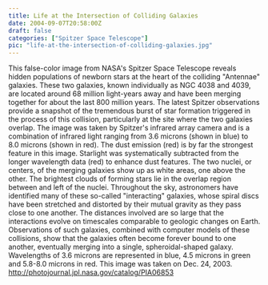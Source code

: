 ```yaml
---
title: Life at the Intersection of Colliding Galaxies
date: 2004-09-07T20:58:00Z
draft: false
categories: ["Spitzer Space Telescope"]
pic: "life-at-the-intersection-of-colliding-galaxies.jpg"
---
```

This false-color image from NASA's Spitzer Space Telescope reveals hidden populations of newborn stars at the heart of the colliding "Antennae" galaxies. These two galaxies, known individually as NGC 4038 and 4039, are located around 68 million light-years away and have been merging together for about the last 800 million years. The latest Spitzer observations provide a snapshot of the tremendous burst of star formation triggered in the process of this collision, particularly at the site where the two galaxies overlap.  The image was taken by Spitzer's infrared array camera and is a combination of infrared light ranging from 3.6 microns (shown in blue) to 8.0 microns (shown in red). The dust emission (red) is by far the strongest feature in this image. Starlight was systematically subtracted from the longer wavelength data (red) to enhance dust features.  The two nuclei, or centers, of the merging galaxies show up as white areas, one above the other. The brightest clouds of forming stars lie in the overlap region between and left of the nuclei.  Throughout the sky, astronomers have identified many of these so-called "interacting" galaxies, whose spiral discs have been stretched and distorted by their mutual gravity as they pass close to one another. The distances involved are so large that the interactions evolve on timescales comparable to geologic changes on Earth. Observations of such galaxies, combined with computer models of these collisions, show that the galaxies often become forever bound to one another, eventually merging into a single, spheroidal-shaped galaxy.  Wavelengths of 3.6 microns are represented in blue, 4.5 microns in green and 5.8-8.0 microns in red. This image was taken on Dec. 24, 2003.  http://photojournal.jpl.nasa.gov/catalog/PIA06853